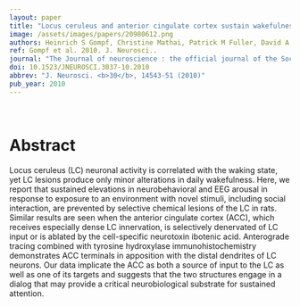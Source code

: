```yaml
---
layout: paper
title: "Locus ceruleus and anterior cingulate cortex sustain wakefulness in a novel environment."
image: /assets/images/papers/20980612.png
authors: Heinrich S Gompf, Christine Mathai, Patrick M Fuller, David A Wood, Nigel P Pedersen, Clifford B Saper, Jun Lu
ref: Gompf et al. 2010. J. Neurosci..
journal: "The Journal of neuroscience : the official journal of the Society for Neuroscience <b>30</b>, 14543-51 (2010)"
doi: 10.1523/JNEUROSCI.3037-10.2010
abbrev: "J. Neurosci. <b>30</b>, 14543-51 (2010)"
pub_year: 2010
---
```


<br />
<div data-badge-popover="right" data-badge-type="donut" data-pmid="20980612" data-hide-no-mentions="true" class="altmetric-embed"></div>

# Abstract

Locus ceruleus (LC) neuronal activity is correlated with the waking state, yet LC lesions produce only minor alterations in daily wakefulness. Here, we report that sustained elevations in neurobehavioral and EEG arousal in response to exposure to an environment with novel stimuli, including social interaction, are prevented by selective chemical lesions of the LC in rats. Similar results are seen when the anterior cingulate cortex (ACC), which receives especially dense LC innervation, is selectively denervated of LC input or is ablated by the cell-specific neurotoxin ibotenic acid. Anterograde tracing combined with tyrosine hydroxylase immunohistochemistry demonstrates ACC terminals in apposition with the distal dendrites of LC neurons. Our data implicate the ACC as both a source of input to the LC as well as one of its targets and suggests that the two structures engage in a dialog that may provide a critical neurobiological substrate for sustained attention.

